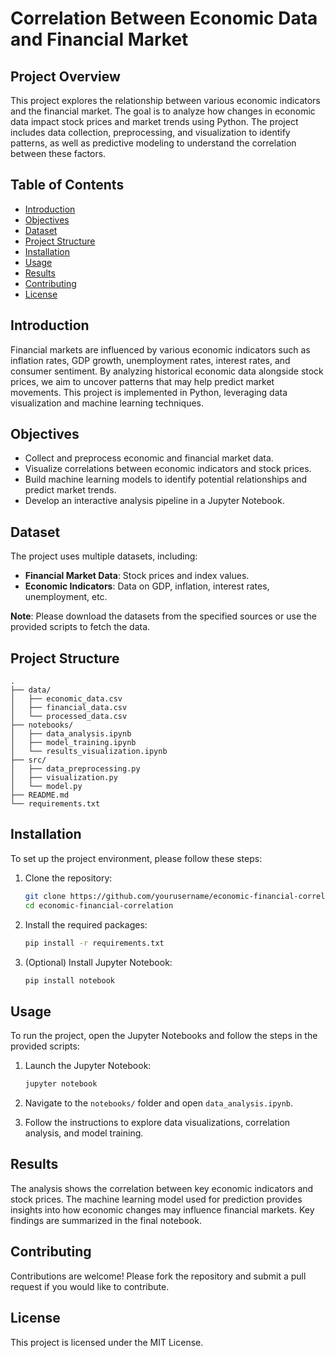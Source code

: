 
# Correlation Between Economic Data and Financial Market

## Project Overview
This project explores the relationship between various economic indicators and the financial market. The goal is to analyze how changes in economic data impact stock prices and market trends using Python. The project includes data collection, preprocessing, and visualization to identify patterns, as well as predictive modeling to understand the correlation between these factors.

## Table of Contents
- [Introduction](#introduction)
- [Objectives](#objectives)
- [Dataset](#dataset)
- [Project Structure](#project-structure)
- [Installation](#installation)
- [Usage](#usage)
- [Results](#results)
- [Contributing](#contributing)
- [License](#license)

## Introduction
Financial markets are influenced by various economic indicators such as inflation rates, GDP growth, unemployment rates, interest rates, and consumer sentiment. By analyzing historical economic data alongside stock prices, we aim to uncover patterns that may help predict market movements. This project is implemented in Python, leveraging data visualization and machine learning techniques.

## Objectives
- Collect and preprocess economic and financial market data.
- Visualize correlations between economic indicators and stock prices.
- Build machine learning models to identify potential relationships and predict market trends.
- Develop an interactive analysis pipeline in a Jupyter Notebook.

## Dataset
The project uses multiple datasets, including:
- **Financial Market Data**: Stock prices and index values.
- **Economic Indicators**: Data on GDP, inflation, interest rates, unemployment, etc.

**Note**: Please download the datasets from the specified sources or use the provided scripts to fetch the data.

## Project Structure
```
.
├── data/
│   ├── economic_data.csv
│   ├── financial_data.csv
│   └── processed_data.csv
├── notebooks/
│   ├── data_analysis.ipynb
│   ├── model_training.ipynb
│   └── results_visualization.ipynb
├── src/
│   ├── data_preprocessing.py
│   ├── visualization.py
│   └── model.py
├── README.md
└── requirements.txt
```

## Installation
To set up the project environment, please follow these steps:

1. Clone the repository:
   ```bash
   git clone https://github.com/yourusername/economic-financial-correlation.git
   cd economic-financial-correlation
   ```

2. Install the required packages:
   ```bash
   pip install -r requirements.txt
   ```

3. (Optional) Install Jupyter Notebook:
   ```bash
   pip install notebook
   ```

## Usage
To run the project, open the Jupyter Notebooks and follow the steps in the provided scripts:

1. Launch the Jupyter Notebook:
   ```bash
   jupyter notebook
   ```

2. Navigate to the `notebooks/` folder and open `data_analysis.ipynb`.

3. Follow the instructions to explore data visualizations, correlation analysis, and model training.

## Results
The analysis shows the correlation between key economic indicators and stock prices. The machine learning model used for prediction provides insights into how economic changes may influence financial markets. Key findings are summarized in the final notebook.

## Contributing
Contributions are welcome! Please fork the repository and submit a pull request if you would like to contribute.

## License
This project is licensed under the MIT License.
